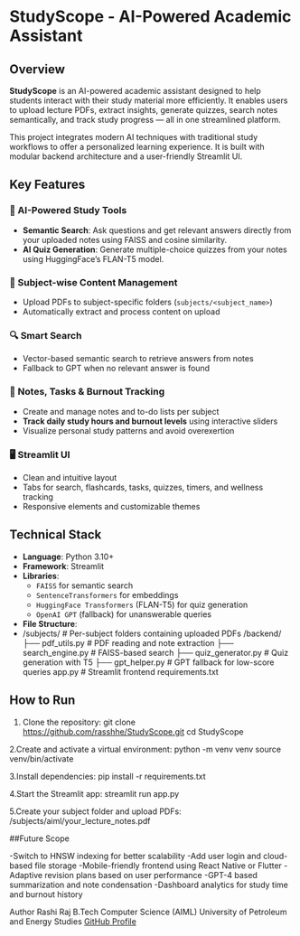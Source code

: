 # StudyScope - AI-Powered Academic Assistant

## Overview
**StudyScope** is an AI-powered academic assistant designed to help students interact with their study material more efficiently. It enables users to upload lecture PDFs, extract insights, generate quizzes, search notes semantically, and track study progress — all in one streamlined platform.

This project integrates modern AI techniques with traditional study workflows to offer a personalized learning experience. It is built with modular backend architecture and a user-friendly Streamlit UI.

## Key Features

### 🧠 AI-Powered Study Tools
- **Semantic Search**: Ask questions and get relevant answers directly from your uploaded notes using FAISS and cosine similarity.
- **AI Quiz Generation**: Generate multiple-choice quizzes from your notes using HuggingFace’s FLAN-T5 model.

### 📂 Subject-wise Content Management
- Upload PDFs to subject-specific folders (`subjects/<subject_name>`)
- Automatically extract and process content on upload

### 🔍 Smart Search
- Vector-based semantic search to retrieve answers from notes
- Fallback to GPT when no relevant answer is found

### 🧾 Notes, Tasks & Burnout Tracking
- Create and manage notes and to-do lists per subject
- **Track daily study hours and burnout levels** using interactive sliders
- Visualize personal study patterns and avoid overexertion

### 🖥️ Streamlit UI
- Clean and intuitive layout
- Tabs for search, flashcards, tasks, quizzes, timers, and wellness tracking
- Responsive elements and customizable themes

## Technical Stack

- **Language**: Python 3.10+
- **Framework**: Streamlit
- **Libraries**: 
  - `FAISS` for semantic search
  - `SentenceTransformers` for embeddings
  - `HuggingFace Transformers` (FLAN-T5) for quiz generation
  - `OpenAI GPT` (fallback) for unanswerable queries
- **File Structure**:
- /subjects/ # Per-subject folders containing uploaded PDFs
/backend/
├── pdf_utils.py # PDF reading and note extraction
├── search_engine.py # FAISS-based search
├── quiz_generator.py # Quiz generation with T5
├── gpt_helper.py # GPT fallback for low-score queries
app.py # Streamlit frontend
requirements.txt


## How to Run

1. Clone the repository:
 git clone https://github.com/rasshhe/StudyScope.git
 cd StudyScope

2.Create and activate a virtual environment:
  python -m venv venv
  source venv/bin/activate 

3.Install dependencies:
 pip install -r requirements.txt

4.Start the Streamlit app:
 streamlit run app.py

5.Create your subject folder and upload PDFs:
 /subjects/aiml/your_lecture_notes.pdf

##Future Scope

-Switch to HNSW indexing for better scalability
-Add user login and cloud-based file storage
-Mobile-friendly frontend using React Native or Flutter
-Adaptive revision plans based on user performance
-GPT-4 based summarization and note condensation
-Dashboard analytics for study time and burnout history

Author
Rashi Raj
B.Tech Computer Science (AIML)
University of Petroleum and Energy Studies
[GitHub Profile](https://github.com/rasshhe)



